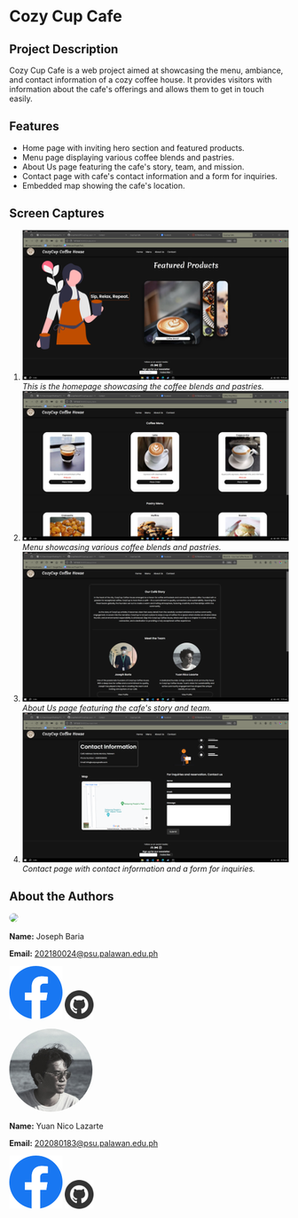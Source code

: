 # Cozy Cup Cafe

## Project Description
Cozy Cup Cafe is a web project aimed at showcasing the menu, ambiance, and contact information of a cozy coffee house. It provides visitors with information about the cafe's offerings and allows them to get in touch easily.

## Features
- Home page with inviting hero section and featured products.
- Menu page displaying various coffee blends and pastries.
- About Us page featuring the cafe's story, team, and mission.
- Contact page with cafe's contact information and a form for inquiries.
- Embedded map showing the cafe's location.

## Screen Captures
1. ![Image 1](./assets/Screenshot1.png)
   *This is the homepage showcasing the coffee blends and pastries.*
2. ![Image 2](./assets/Screenshot2.png)
   *Menu showcasing various coffee blends and pastries.*
3. ![Image 3](./assets/Screenshot3.png)
   *About Us page featuring the cafe's story and team.*
4. ![Image 4](./assets/Screenshot4.png)
   *Contact page with contact information and a form for inquiries.*

## About the Authors
<img src='https://avatars.githubusercontent.com/u/132073115?v=4' style=" width: 150px; border-radius: 50%;">

**Name:** Joseph Baria

**Email:** 202180024@psu.palawan.edu.ph

[![Facebook](./assets/Facebook.svg)](https://www.facebook.com/joseph.baria.24) [<img src="./assets/Github.svg" alt="GitHub" width="52"/>](https://github.com/josephbaria24)

<img src='./assets/yuan.jpg' style=" width: 150px; border-radius: 50%;">

**Name:** Yuan Nico Lazarte

**Email:** 202080183@psu.palawan.edu.ph

[![Facebook](./assets/Facebook.svg)](https://www.facebook.com/yuan.ismooooy?mibextid=ZbWKwL) [<img src="./assets/Github.svg" alt="GitHub" width="52"/>](https://github.com/yuannicolazarte)
